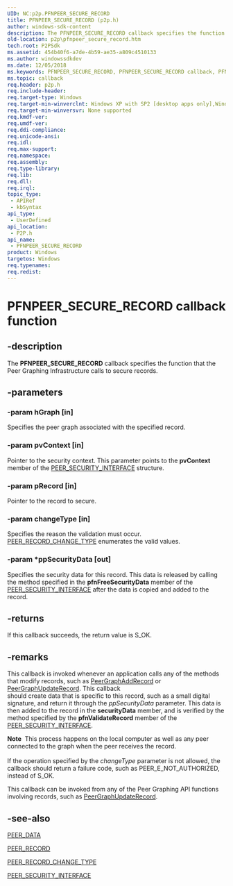 ```yaml
---
UID: NC:p2p.PFNPEER_SECURE_RECORD
title: PFNPEER_SECURE_RECORD (p2p.h)
author: windows-sdk-content
description: The PFNPEER_SECURE_RECORD callback specifies the function that the Peer Graphing Infrastructure calls to secure records.
old-location: p2p\pfnpeer_secure_record.htm
tech.root: P2PSdk
ms.assetid: 454b40f6-a7de-4b59-ae35-a809c4510133
ms.author: windowssdkdev
ms.date: 12/05/2018
ms.keywords: PFNPEER_SECURE_RECORD, PFNPEER_SECURE_RECORD callback, PFNPEER_SECURE_RECORD callback function [Peer Networking], p2p.pfnpeer_secure_record, p2p/PFNPEER_SECURE_RECORD
ms.topic: callback
req.header: p2p.h
req.include-header: 
req.target-type: Windows
req.target-min-winverclnt: Windows XP with SP2 [desktop apps only],Windows XP with SP1 with the Advanced Networking Pack forWindows XP
req.target-min-winversvr: None supported
req.kmdf-ver: 
req.umdf-ver: 
req.ddi-compliance: 
req.unicode-ansi: 
req.idl: 
req.max-support: 
req.namespace: 
req.assembly: 
req.type-library: 
req.lib: 
req.dll: 
req.irql: 
topic_type:
 - APIRef
 - kbSyntax
api_type:
 - UserDefined
api_location:
 - P2P.h
api_name:
 - PFNPEER_SECURE_RECORD
product: Windows
targetos: Windows
req.typenames: 
req.redist: 
---
```


# PFNPEER_SECURE_RECORD callback function


## -description


The <b>PFNPEER_SECURE_RECORD</b> callback specifies the function that the Peer Graphing Infrastructure calls     to secure records.


## -parameters




### -param hGraph [in]

Specifies the peer graph associated with the specified record.


### -param pvContext [in]

Pointer to the security context. This parameter  points to the <b>pvContext</b> member of the <a href="https://msdn.microsoft.com/b4331cfc-dc1a-490b-b21d-0550f1d3fe33">PEER_SECURITY_INTERFACE</a> structure.


### -param pRecord [in]

Pointer to the record to secure.


### -param changeType [in]

Specifies the reason the validation must occur.     <a href="https://msdn.microsoft.com/d2451b45-eb42-4401-ab1d-505a41e25822">PEER_RECORD_CHANGE_TYPE</a> enumerates the valid values.


### -param *ppSecurityData [out]

Specifies the security data for this record. This data is released by calling the method specified in the <b>pfnFreeSecurityData</b> member of the <a href="https://msdn.microsoft.com/b4331cfc-dc1a-490b-b21d-0550f1d3fe33">PEER_SECURITY_INTERFACE</a> after the data is copied and added to the record.


## -returns



If this callback succeeds, the return value is S_OK.




## -remarks



This callback is invoked whenever an application calls any of the methods that modify records, such as <a href="https://msdn.microsoft.com/8256e379-e5d5-4aef-ab05-e220602edf12">PeerGraphAddRecord</a> or <a href="https://msdn.microsoft.com/9007095f-4f2a-4e92-895b-9a4033f0f7b9">PeerGraphUpdateRecord</a>. This callback  
should create  data that is specific to this record, such as a small digital signature, and return it through the <i>ppSecurityData</i> parameter.
This data is then  added to the record in the <b>securityData</b> member, and is  verified by the method specified by the <b>pfnValidateRecord</b> member of the <a href="https://msdn.microsoft.com/b4331cfc-dc1a-490b-b21d-0550f1d3fe33">PEER_SECURITY_INTERFACE</a>.

<div class="alert"><b>Note</b>  This process happens on the local computer as well as any peer connected to the graph when the peer receives the record.</div>
<div> </div>
 If the operation specified by the <i>changeType</i> parameter is not allowed, the callback should return a failure code, such as PEER_E_NOT_AUTHORIZED,  instead of S_OK.

This callback can be invoked from any of the Peer Graphing API functions involving records, such as <a href="https://msdn.microsoft.com/9007095f-4f2a-4e92-895b-9a4033f0f7b9">PeerGraphUpdateRecord</a>. 




## -see-also




<a href="https://msdn.microsoft.com/d8a8b9e3-c455-4813-b812-263efe7f5e3e">PEER_DATA</a>



<a href="https://msdn.microsoft.com/4e0a1c44-e5a4-42d6-bb56-9bdcf7f9e6f1">PEER_RECORD</a>



<a href="https://msdn.microsoft.com/d2451b45-eb42-4401-ab1d-505a41e25822">PEER_RECORD_CHANGE_TYPE</a>



<a href="https://msdn.microsoft.com/b4331cfc-dc1a-490b-b21d-0550f1d3fe33">PEER_SECURITY_INTERFACE</a>
 

 

